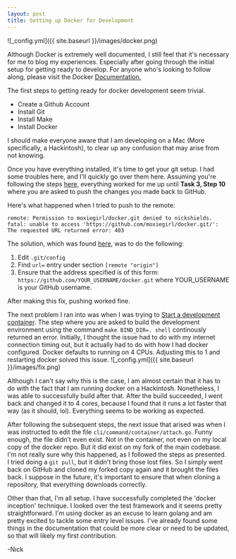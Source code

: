 ```yaml
---
layout: post
title: Setting up Docker for Development
---
```

![_config.yml]({{ site.baseurl }}/images/docker.png)

Although Docker is extremely well documented, I still feel that it's necessary for me to blog my experiences.
Especially after going through the initial setup for getting ready to develop. For anyone who's looking to follow along,
please visit the Docker [Documentation.](https://docs.docker.com/opensource/project/who-written-for/)

The first steps to getting ready for docker development seem trivial. 
* Create a Github Account
* Install Git
* Install Make
* Install Docker

I should make everyone aware that I am developing on a Mac (More specifically, a Hackintosh), to clear up any confusion that may arise from not knowing.

Once you have everything installed, it's time to get your git setup. I had some troubles here, and I'll quickly go over them here.
Assuming you're following the steps [here](https://docs.docker.com/opensource/project/set-up-git/), everything worked for me up until 
**Task 3, Step 10** where you are asked to push the changes you made back to GitHub.

Here's what happened when I tried to push to the remote:

`remote: Permission to moxiegirl/docker.git denied to nickshields.
fatal: unable to access 'https://github.com/moxiegirl/docker.git/': The requested URL returned error: 403`

The solution, which was found [here](http://stackoverflow.com/questions/7438313/pushing-to-git-returning-error-code-403-fatal-http-request-failed), was to do the following:
1. Edit `.git/config`
2. Find `url=` entry under section `[remote "origin"]`
3. Ensure that the address specified is of this form: `https://github.com/YOUR_USERNAME/docker.git`
   where YOUR_USERNAME is your GitHub username.
   
After making this fix, pushing worked fine.

The next problem I ran into was when I was trying to [Start a development container](https://docs.docker.com/opensource/project/set-up-dev-env/#task-1-remove-images-and-containers).
The step where you are asked to build the development environment using the command `make BIND_DIR=. shell` continously returned an error.
Initially, I thought the issue had to do with my internet connection timing out, but it actually had to do with how I had docker configured.
Docker defaults to running on 4 CPUs. Adjusting this to 1 and restarting docker solved this issue.
![_config.yml]({{ site.baseurl }}/images/fix.png)

Although I can't say why this is the case, I am almost certain that it has to do with the fact that I am running docker on a Hackintosh.
Nonetheless, I was able to successfully build after that. After the build succeeded, I went back and changed it to 4 cores, because I found
that it runs a lot faster that way (as it should, lol). Everything seems to be working as expected.

After following the subsequent steps, the next issue that arised was when I was instructed to edit the file `cli/command/container/attach.go`.
Funny enough, the file didn't even exist. Not in the container, not even on my local copy of the docker repo. But it did exist on my fork of the main codebase.
I'm not really sure why this happened, as I followed the steps as presented. I tried doing a `git pull`, but it didn't bring those lost files.
So I simply went back on GitHub and cloned my forked copy again and it brought the files back. I suppose in the future, it's important to ensure that 
when cloning a repository, that everything downloads correctly.

Other than that, I'm all setup. I have successfully completed the 'docker inception' technique. I looked over the test framework and it seems pretty straightforward.
I'm using docker as an excuse to learn golang and am pretty excited to tackle some entry level issues. I've already found some things in the documentation that could
be more clear or need to be updated, so that will likely my first contribution.

-Nick

